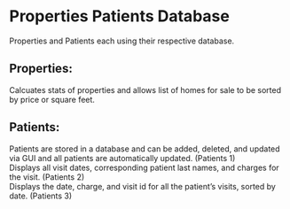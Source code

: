 # Properties Patients Database

Properties and Patients each using their respective database.

## Properties:
  
Calcuates stats of properties and allows list of homes for sale to be sorted by price or square feet.

## Patients:

Patients are stored in a database and can be added, deleted, and updated via GUI and all patients are automatically updated. (Patients 1) <br>
Displays all visit dates, corresponding patient last names, and charges for the visit. (Patients 2)<br>
Displays the date, charge, and visit id for all the patient’s visits, sorted by date. (Patients 3) <br>
